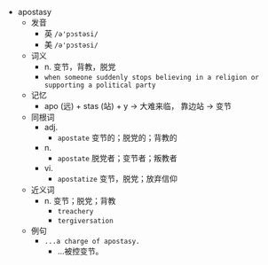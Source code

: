 - apostasy
  - 发音
    - 英 `/ə'pɔstəsi/`
    - 美 `/ə'pɔstəsi/`
  - 词义
    - n. 变节，背教，脱党
    - `when someone suddenly stops believing in a religion or supporting a political party`
  - 记忆
    - apo (远) + stas (站) + y → 大难来临， 靠边站 → 变节
  - 同根词
    - adj.
      - `apostate` 变节的；脱党的；背教的
    - n.
      - `apostate` 脱党者；变节者；叛教者
    - vi.
      - `apostatize` 变节，脱党；放弃信仰
  - 近义词
    - n. 变节；脱党；背教
      - `treachery`
      - `tergiversation`
  - 例句
    - `...a charge of apostasy.`
      - ...被控变节。

